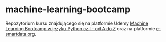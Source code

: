 # machine-learning-bootcamp

  Repozytorium kursu znajdującego się na platformie Udemy [Machine Learning Bootcamp w języku Python cz.I - od A do Z](https://www.udemy.com/course/machine-learning-bootcamp-w-jezyku-python/?couponCode=JANPROMO)
  oraz na platformie [e-smartdata.org](https://e-smartdata.org/).
